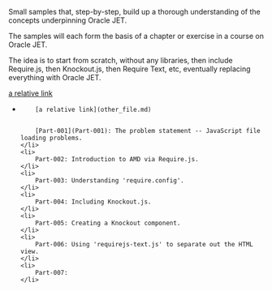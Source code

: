 Small samples that, step-by-step, build up a thorough
understanding of the concepts underpinning Oracle JET.

The samples will each form the basis of a chapter or exercise
in a course on Oracle JET.

The idea is to start from scratch, without any libraries,
then include Require.js, then Knockout.js, then Require Text, etc,
eventually replacing everything with Oracle JET.

[a relative link](other_file.md)


<ul>
    <li>

        [a relative link](other_file.md)


        [Part-001](Part-001): The problem statement -- JavaScript file loading problems.
    </li>
    <li>
        Part-002: Introduction to AMD via Require.js.
    </li>
    <li>
        Part-003: Understanding 'require.config'.
    </li>
    <li>
        Part-004: Including Knockout.js.
    </li>
    <li>
        Part-005: Creating a Knockout component.
    </li>
    <li>
        Part-006: Using 'requirejs-text.js' to separate out the HTML view.
    </li>
    <li>
        Part-007:
    </li>
</ul>